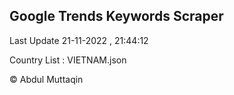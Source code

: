 

## Google Trends Keywords Scraper 
 
Last Update 21-11-2022 , 21:44:12

Country List :
VIETNAM.json



© Abdul Muttaqin 
